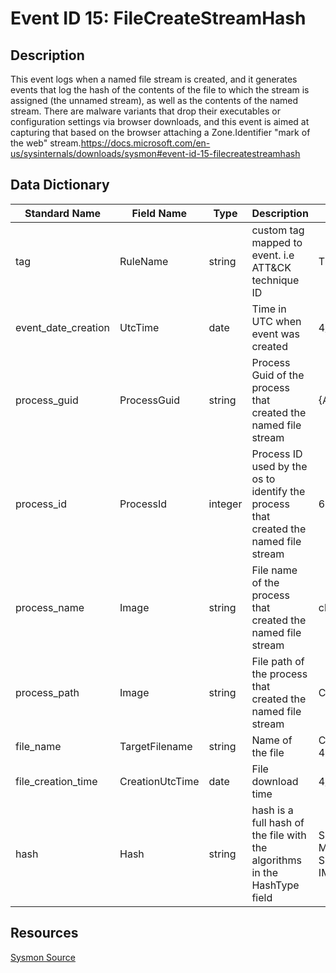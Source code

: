 # Event ID 15: FileCreateStreamHash

## Description
This event logs when a named file stream is created, and it generates events that log the hash of the contents of the file to which the stream is assigned (the unnamed stream), as well as the contents of the named stream. There are malware variants that drop their executables or configuration settings via browser downloads, and this event is aimed at capturing that based on the browser attaching a Zone.Identifier "mark of the web" stream.https://docs.microsoft.com/en-us/sysinternals/downloads/sysmon#event-id-15-filecreatestreamhash

## Data Dictionary
|Standard Name|Field Name|Type|Description|Sample Value|
|---|---|---|---|---|
|tag|RuleName|string|custom tag mapped to event. i.e ATT&CK technique ID|T1114|
|event_date_creation|UtcTime|date|Time in UTC when event was created|4/11/18 5:25|
|process_guid|ProcessGuid|string|Process Guid of the process that created the named file stream|{A98268C1-A8A0-5ACD-0000-001087DEBF00}|
|process_id|ProcessId|integer|Process ID used by the os to identify the process that created the named file stream|6972|
|process_name|Image|string|File name of the process that created the named file stream|chrome.exe|
|process_path|Image|string|File path of the process that created the named file stream|C:\Program Files (x86)\Google\Chrome\Application\chrome.exe|
|file_name|TargetFilename|string|Name of the file|C:\Users\wardog\Downloads\a0fa35bc5badf505f803921f0fe40971-4cf6bad280c7b66e21bb8e96ffe2f968ca460e0d.zip:Zone.Identifier|
|file_creation_time|CreationUtcTime|date|File download time|4/11/18 6:18|
|hash|Hash|string|hash is a full hash of the file with the algorithms in the HashType field|SHA1=F897DA14CF93C872CE821F549C34B848E345C8AC, MD5=697C69E7BB023075F14BC0BE25B875D8, SHA256=3157F3E7A854A13A40FFC79472C319E5B7C744B50D869D6E45F40CD4218539C5, IMPHASH=00000000000000000000000000000000|

## Resources
[Sysmon Source](https://docs.microsoft.com/en-us/sysinternals/downloads/sysmon#event-id-15-filecreatestreamhash)
